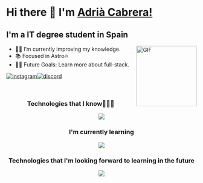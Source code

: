 # Hi there 👋 I'm [Adrià Cabrera!](https://github.com/Luqueee/)



<h2> I'm a IT degree student in Spain</h2>
<img align="right" alt="GIF" height="160px" style='z-index:99999' src="https://media.giphy.com/media/Ah3zHH7hvsSB2/giphy.gif" />

- 👨‍💻 I’m currently improving my knowledge.
- 📚 Focused in Astro🔥
- 💪🏼 Future Goals: Learn more about full-stack.
<p align="left" style='display: flex'>
  <a href="https://www.instagram.com/adria.cabreraa/" target="blank"><img align="center" src="https://img.shields.io/badge/Instagram-%23E4405F.svg?style=for-the-badge&logo=Instagram&logoColor=white" alt="instagram" /></a>
  <a href="https://discord.com/users/546000599267672074" target="blank"><img align="center" src="https://img.shields.io/badge/Discord-%235865F2.svg?style=for-the-badge&logo=discord&logoColor=white" alt="discord"/></a>
</p>


<!--<p align="center"><img src="https://github.com/1999AZZAR/1999AZZAR/blob/main/resources/img/grid-snake.svg" alt="snake" /></p>-->

<br>
<h3 align="center">Technologies that I know👨🏻‍💻 </h3>
<p align="center"><img src="https://skillicons.dev/icons?i=html,css,discord,github,linux,py,vscode&perline=14" /></p>

<h3 align="center">I'm currently learning</h1>
<p align="center" ><img align="center" src="https://skillicons.dev/icons?i=css,js,ts,astro" /></p>

<h3 align="center">Technologies that I'm looking forward to learning in the future</h1>
<p align="center" ><img align="center" src="https://skillicons.dev/icons?i=next,express,react,vue"/></p>


<!--tech stack icons-->
<p align="center">
  <a href="https://skillicons.dev">
    
  </a>
</p>



<!--icons and links-->

